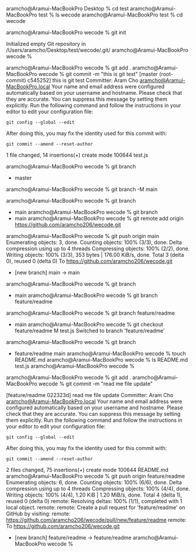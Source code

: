 aramcho@Aramui-MacBookPro Desktop % cd test
aramcho@Aramui-MacBookPro test % ls
wecode
aramcho@Aramui-MacBookPro test % cd wecode

aramcho@Aramui-MacBookPro wecode % git init
          <!-- git was initialized at current directory -->

Initialized empty Git repository in /Users/aramcho/Desktop/test/wecode/.git/
aramcho@Aramui-MacBookPro wecode % 

aramcho@Aramui-MacBookPro wecode % git add .
aramcho@Aramui-MacBookPro wecode % git commit -m "this is git test"
[master (root-commit) c545252] this is git test
 Committer: Aram Cho <aramcho@Aramui-MacBookPro.local>
Your name and email address were configured automatically based
on your username and hostname. Please check that they are accurate.
You can suppress this message by setting them explicitly. Run the
following command and follow the instructions in your editor to edit
your configuration file:

    git config --global --edit

After doing this, you may fix the identity used for this commit with:

    git commit --amend --reset-author

 1 file changed, 14 insertions(+)
 create mode 100644 test.js
    <!-- at this point, "git add . and git commit" was done and it is now ready to push to git hub -->

aramcho@Aramui-MacBookPro wecode % git branch
* master
    <!--  checking which branch currently in -->

aramcho@Aramui-MacBookPro wecode % git branch -M main
      <!-- git branch was switched to main branch -->

aramcho@Aramui-MacBookPro wecode % git branch
* main
aramcho@Aramui-MacBookPro wecode % git branch
* main
aramcho@Aramui-MacBookPro wecode % git remote add origin https://github.com/aramcho206/wecode.git
    <!-- setting the git hub remote -->

aramcho@Aramui-MacBookPro wecode % git push origin main
Enumerating objects: 3, done.
Counting objects: 100% (3/3), done.
Delta compression using up to 4 threads
Compressing objects: 100% (2/2), done.
Writing objects: 100% (3/3), 353 bytes | 176.00 KiB/s, done.
Total 3 (delta 0), reused 0 (delta 0)
To https://github.com/aramcho206/wecode.git
 * [new branch]      main -> main

    <!--  pushed to github remote -->

aramcho@Aramui-MacBookPro wecode % git branch
* main
aramcho@Aramui-MacBookPro wecode % git branch feature/readme
    <!-- feature/readme branch created -->
aramcho@Aramui-MacBookPro wecode % git branch
  feature/readme
* main
aramcho@Aramui-MacBookPro wecode % git checkout feature/readme
M       test.js
Switched to branch 'feature/readme'
       <!--  moved to newly created branch -->

aramcho@Aramui-MacBookPro wecode % git branch
* feature/readme
  main
aramcho@Aramui-MacBookPro wecode % touch README.md
aramcho@Aramui-MacBookPro wecode % ls
README.md       test.js
aramcho@Aramui-MacBookPro wecode % 

aramcho@Aramui-MacBookPro wecode % git add .
aramcho@Aramui-MacBookPro wecode % git commit -m "read me file update"
    <!-- added and commited feature/readme branch and README.md file -->

[feature/readme 022323d] read me file update
 Committer: Aram Cho <aramcho@Aramui-MacBookPro.local>
Your name and email address were configured automatically based
on your username and hostname. Please check that they are accurate.
You can suppress this message by setting them explicitly. Run the
following command and follow the instructions in your editor to edit
your configuration file:

    git config --global --edit

After doing this, you may fix the identity used for this commit with:

    git commit --amend --reset-author

 2 files changed, 75 insertions(+)
 create mode 100644 README.md
aramcho@Aramui-MacBookPro wecode % git push origin feature/readme
    <!-- pushed to remote github -->
Enumerating objects: 6, done.
Counting objects: 100% (6/6), done.
Delta compression using up to 4 threads
Compressing objects: 100% (4/4), done.
Writing objects: 100% (4/4), 1.20 KiB | 1.20 MiB/s, done.
Total 4 (delta 1), reused 0 (delta 0)
remote: Resolving deltas: 100% (1/1), completed with 1 local object.
remote: 
remote: Create a pull request for 'feature/readme' on GitHub by visiting:
remote:      https://github.com/aramcho206/wecode/pull/new/feature/readme
remote: 
To https://github.com/aramcho206/wecode.git
 * [new branch]      feature/readme -> feature/readme
aramcho@Aramui-MacBookPro wecode %    